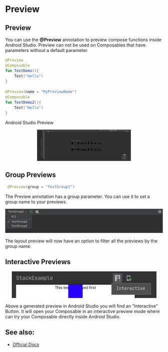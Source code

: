 # Preview
## Preview
You can use the **@Preview** annotation to preview compose functions inside Android Studio.
Preview can not be used on Composables that have parameters without a default parameter.

```kotlin
@Preview
@Composable
fun TextDemo(){
    Text("Hello")
}

@Preview(name = "MyPreviewName")
@Composable
fun TextDemo2(){
    Text("Hello")
}

```
Android Studio Preview
<p align="center">
  <img src ="../../../images/general/preview/ComposePreview.png"  height=100 width=300 />
</p>


## Group Previews

```kotlin
 @Preview(group = "TestGroup1")
```
The Preview annotation has a group parameter. You can use it to set a group name to your previews.
<p align="center">
  <img src ="../../../images/general/preview/grouppreviews.png"   />
</p>

The layout preview will now have an option to filter all the previews by the group name.

## Interactive Previews
<p align="center">
  <img src ="../../../images/general/preview/interactivepreview.png"   />
</p>

Above a generated preview in Android Studio you will find an "Interactive" Button. It will open your Composable in an interactive preview mode where can try your Composable directly inside
Android Studio.


## See also:
* [Official Docs](https://developer.android.com/jetpack/compose/tooling#preview-features)
